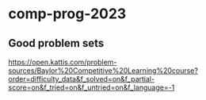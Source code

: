 # comp-prog-2023

## Good problem sets

https://open.kattis.com/problem-sources/Baylor%20Competitive%20Learning%20course?order=difficulty_data&f_solved=on&f_partial-score=on&f_tried=on&f_untried=on&f_language=-1